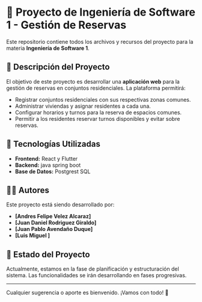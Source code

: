 # 📌 Proyecto de Ingeniería de Software 1 - Gestión de Reservas  

Este repositorio contiene todos los archivos y recursos del proyecto para la materia **Ingeniería de Software 1**.  

## 📌 Descripción del Proyecto  

El objetivo de este proyecto es desarrollar una **aplicación web** para la gestión de reservas en conjuntos residenciales. La plataforma permitirá:  

- Registrar conjuntos residenciales con sus respectivas zonas comunes.  
- Administrar viviendas y asignar residentes a cada una.  
- Configurar horarios y turnos para la reserva de espacios comunes.  
- Permitir a los residentes reservar turnos disponibles y evitar sobre reservas.  

## 🚀 Tecnologías Utilizadas  

- **Frontend:** React y Flutter  
- **Backend:** java spring boot   
- **Base de Datos:** Postgrest SQL

## 👨‍💻 Autores  

Este proyecto está siendo desarrollado por:  

- **[Andres Felipe Velez Alcaraz]**
- **[Juan Daniel Rodriguez Giraldo]**  
- **[Juan Pablo Avendaño Duque]**  
- **[Luis Miguel ]**

## 📌 Estado del Proyecto  

Actualmente, estamos en la fase de planificación y estructuración del sistema. Las funcionalidades se irán desarrollando en fases progresivas.  

---

Cualquier sugerencia o aporte es bienvenido. ¡Vamos con todo! 🚀  
